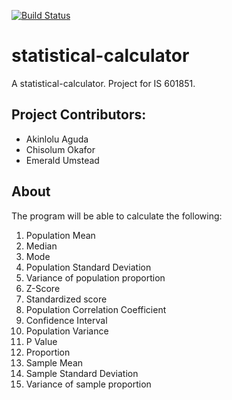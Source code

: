 [![Build Status](https://travis-ci.org/loagsword/statistical-calculator.svg?branch=master)](https://travis-ci.org/loagsword/statistical-calculator)
# statistical-calculator
A statistical-calculator. Project for IS 601851.
## Project Contributors: 
* Akinlolu Aguda
* Chisolum Okafor
* Emerald Umstead

## About
The program will be able to calculate the following:

1. Population Mean
2. Median
3. Mode
4. Population Standard Deviation
5. Variance of population proportion
6. Z-Score
7. Standardized score
8. Population Correlation Coefficient
9. Confidence Interval
10. Population Variance
11. P Value
12. Proportion
13. Sample Mean
14. Sample Standard Deviation
15. Variance of sample proportion

